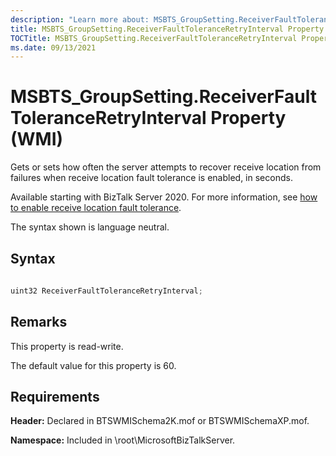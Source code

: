```yaml
---
description: "Learn more about: MSBTS_GroupSetting.ReceiverFaultToleranceRetryInterval Property (WMI)"
title: MSBTS_GroupSetting.ReceiverFaultToleranceRetryInterval Property (WMI)
TOCTitle: MSBTS_GroupSetting.ReceiverFaultToleranceRetryInterval Property (WMI)
ms.date: 09/13/2021
---
```


# MSBTS\_GroupSetting.ReceiverFaultToleranceRetryInterval Property (WMI)

 

Gets or sets how often the server attempts to recover receive location from failures when receive location fault tolerance is enabled, in seconds.

Available starting with BizTalk Server 2020. For more information, see [how to enable receive location fault tolerance](/biztalk/core/how-to-enable-receive-location-fault-tolerance).

The syntax shown is language neutral.

## Syntax

```C#
  
uint32 ReceiverFaultToleranceRetryInterval;  
```

## Remarks

This property is read-write.

The default value for this property is 60.

## Requirements

**Header:** Declared in BTSWMISchema2K.mof or BTSWMISchemaXP.mof.

**Namespace:** Included in \\root\\MicrosoftBizTalkServer.
